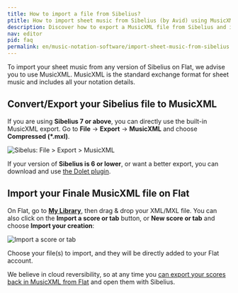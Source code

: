 ```yaml
---
title: How to import a file from Sibelius?
ptitle: How to import sheet music from Sibelius (by Avid) using MusicXML?
description: Discover how to export a MusicXML file from Sibelius and import it on our cloud-based music notation software Flat.
nav: editor
pid: faq
permalink: en/music-notation-software/import-sheet-music-from-sibelius.html
---
```


To import your sheet music from any version of Sibelius on Flat, we advise you to use MusicXML. MusicXML is the standard exchange format for sheet music and includes all your notation details.

## Convert/Export your Sibelius file to MusicXML

If you are using **Sibelius 7 or above**, you can directly use the built-in MusicXML export. Go to **File** → **Export** → **MusicXML** and choose **Compressed (*.mxl)**.

![Sibelus: File > Export > MusicXML](/help/assets/img/editor/import-from-sibelius-musicxml.png)

If your version of **Sibelius is 6 or lower**, or want a better export, you can download and use [the Dolet plugin](https://www.musicxml.com/dolet-plugin/dolet-6-plugin-for-sibelius-5-1-and-later/).

## Import your Finale MusicXML file on Flat

On Flat, go to [**My Library**](https://flat.io/my-library), then drag & drop your XML/MXL file. You can also click on the **Import a score or tab** button, or **New score or tab** and choose **Import your creation**:

![Import a score or tab](/help/assets/img/editor/create-score-import-btn.png)

Choose your file(s) to import, and they will be directly added to your Flat account.

We believe in cloud reversibility, so at any time you [can export your scores back in MusicXML from Flat](/help/en/music-notation-software/print-export.html) and open them with Sibelius.